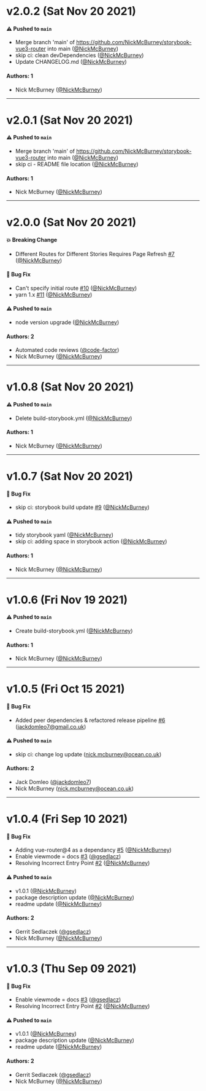 # v2.0.2 (Sat Nov 20 2021)

#### ⚠️ Pushed to `main`

- Merge branch 'main' of https://github.com/NickMcBurney/storybook-vue3-router into main ([@NickMcBurney](https://github.com/NickMcBurney))
- skip ci: clean devDependencies ([@NickMcBurney](https://github.com/NickMcBurney))
- Update CHANGELOG.md ([@NickMcBurney](https://github.com/NickMcBurney))

#### Authors: 1

- Nick McBurney ([@NickMcBurney](https://github.com/NickMcBurney))

---

# v2.0.1 (Sat Nov 20 2021)

#### ⚠️ Pushed to `main`

- Merge branch 'main' of https://github.com/NickMcBurney/storybook-vue3-router into main ([@NickMcBurney](https://github.com/NickMcBurney))
- skip ci - README file location ([@NickMcBurney](https://github.com/NickMcBurney))

#### Authors: 1

- Nick McBurney ([@NickMcBurney](https://github.com/NickMcBurney))

---

# v2.0.0 (Sat Nov 20 2021)

#### 💥 Breaking Change
- Different Routes for Different Stories Requires Page Refresh [#7](https://github.com/NickMcBurney/storybook-vue3-router/issues/7) ([@NickMcBurney](https://github.com/NickMcBurney))

#### 🐛 Bug Fix

- Can't specify initial route [#10](https://github.com/NickMcBurney/storybook-vue3-router/issues/10) ([@NickMcBurney](https://github.com/NickMcBurney))
- yarn 1.x [#11](https://github.com/NickMcBurney/storybook-vue3-router/pull/11) ([@NickMcBurney](https://github.com/NickMcBurney))

#### ⚠️ Pushed to `main`

- node version upgrade ([@NickMcBurney](https://github.com/NickMcBurney))

#### Authors: 2

- Automated code reviews ([@code-factor](https://github.com/code-factor))
- Nick McBurney ([@NickMcBurney](https://github.com/NickMcBurney))

---

# v1.0.8 (Sat Nov 20 2021)

#### ⚠️ Pushed to `main`

- Delete build-storybook.yml ([@NickMcBurney](https://github.com/NickMcBurney))

#### Authors: 1

- Nick McBurney ([@NickMcBurney](https://github.com/NickMcBurney))

---

# v1.0.7 (Sat Nov 20 2021)

#### 🐛 Bug Fix

- skip ci: storybook build update [#9](https://github.com/NickMcBurney/storybook-vue3-router/pull/9) ([@NickMcBurney](https://github.com/NickMcBurney))

#### ⚠️ Pushed to `main`

- tidy storybook yaml ([@NickMcBurney](https://github.com/NickMcBurney))
- skip ci: adding space in storybook action ([@NickMcBurney](https://github.com/NickMcBurney))

#### Authors: 1

- Nick McBurney ([@NickMcBurney](https://github.com/NickMcBurney))

---

# v1.0.6 (Fri Nov 19 2021)

#### ⚠️ Pushed to `main`

- Create build-storybook.yml ([@NickMcBurney](https://github.com/NickMcBurney))

#### Authors: 1

- Nick McBurney ([@NickMcBurney](https://github.com/NickMcBurney))

---

# v1.0.5 (Fri Oct 15 2021)

#### 🐛 Bug Fix

- Added peer dependencies & refactored release pipeline [#6](https://github.com/NickMcBurney/storybook-vue3-router/pull/6) (jackdomleo7@gmail.co.uk)

#### ⚠️ Pushed to `main`

- skip ci: change log update (nick.mcburney@ocean.co.uk)

#### Authors: 2

- Jack Domleo ([@jackdomleo7](https://github.com/jackdomleo7))
- Nick McBurney (nick.mcburney@ocean.co.uk)

---

# v1.0.4 (Fri Sep 10 2021)

#### 🐛 Bug Fix

- Adding vue-router@4 as a dependancy [#5](https://github.com/NickMcBurney/storybook-vue3-router/pull/5) ([@NickMcBurney](https://github.com/NickMcBurney))
- Enable viewmode = docs [#3](https://github.com/NickMcBurney/storybook-vue3-router/pull/3) ([@gsedlacz](https://github.com/gsedlacz))
- Resolving Incorrect Entry Point [#2](https://github.com/NickMcBurney/storybook-vue3-router/pull/2) ([@NickMcBurney](https://github.com/NickMcBurney))

#### ⚠️ Pushed to `main`

- v1.0.1 ([@NickMcBurney](https://github.com/NickMcBurney))
- package description update ([@NickMcBurney](https://github.com/NickMcBurney))
- readme update ([@NickMcBurney](https://github.com/NickMcBurney))

#### Authors: 2

- Gerrit Sedlaczek ([@gsedlacz](https://github.com/gsedlacz))
- Nick McBurney ([@NickMcBurney](https://github.com/NickMcBurney))

---

# v1.0.3 (Thu Sep 09 2021)

#### 🐛 Bug Fix

- Enable viewmode = docs [#3](https://github.com/NickMcBurney/storybook-vue3-router/pull/3) ([@gsedlacz](https://github.com/gsedlacz))
- Resolving Incorrect Entry Point [#2](https://github.com/NickMcBurney/storybook-vue3-router/pull/2) ([@NickMcBurney](https://github.com/NickMcBurney))

#### ⚠️ Pushed to `main`

- v1.0.1 ([@NickMcBurney](https://github.com/NickMcBurney))
- package description update ([@NickMcBurney](https://github.com/NickMcBurney))
- readme update ([@NickMcBurney](https://github.com/NickMcBurney))

#### Authors: 2

- Gerrit Sedlaczek ([@gsedlacz](https://github.com/gsedlacz))
- Nick McBurney ([@NickMcBurney](https://github.com/NickMcBurney))
